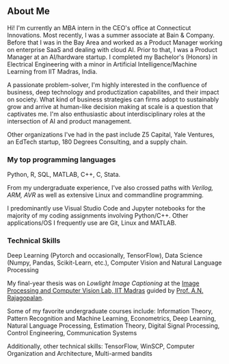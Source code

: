 ## About Me

Hi! I'm currently an MBA intern in the CEO's office at Connecticut Innovations. Most recently, I was a summer associate at Bain & Company. Before that I was in the Bay Area and worked as a Product Manager working on enterprise SaaS and dealing with cloud AI. Prior to that, I was a Product Manager at an AI/hardware startup. I completed my Bachelor's (Honors) in Electrical Engineering with a minor in Artificial Intelligence/Machine Learning from IIT Madras, India. 

A passionate problem-solver, I'm highly interested in the confluence of business, deep technology and productization capabilites, and their impact on society. What kind of business strategies can firms adopt to sustainably grow and arrive at human-like decision making at scale is a question that captivates me. I'm also enthusiastic about interdisciplinary roles at the intersection of AI and product management. 

Other organizations I've had in the past include Z5 Capital, Yale Ventures, an EdTech startup, 180 Degrees Consulting, and a supply chain. 

### My top programming languages

Python, R, SQL, MATLAB, C++, C, Stata.

From my undergraduate experience, I've also crossed paths with *Verilog, ARM, AVR* as well as extensive Linux and commandline programming.

I predominantly use Visual Studio Code and Jupyter notebooks for the majority of my coding assignments involving Python/C++. Other applications/OS I frequently use are Git, Linux and MATLAB. 

### Technical Skills

Deep Learning (Pytorch and occasionally, TensorFlow), Data Science (Numpy, Pandas, Scikit-Learn, etc.), Computer Vision and Natural Language Processing

My final-year thesis was on *Lowlight Image Captioning* at the [Image Processing and Computer Vision Lab, IIT Madras](https://www.ee.iitm.ac.in/ipcvlab/) guided by [Prof. A.N. Rajagopalan](https://www.ee.iitm.ac.in/raju/).

Some of my favorite undergraduate courses include: Information Theory, Pattern Recognition and Machine Learning, Econometrics, Deep Learning, Natural Language Processing, Estimation Theory, Digital Signal Processing, Control Engineering, Communication Systems

Additionally, other technical skills: TensorFlow, WinSCP, Computer Organization and Architecture, Multi-armed bandits
<!--
**Siddharth1101/Siddharth1101** is a ✨ _special_ ✨ repository because its `README.md` (this file) appears on your GitHub profile.

Here are some ideas to get you started:

- 🔭 I’m currently working on ...
- 🌱 I’m currently learning ...
- 👯 I’m looking to collaborate on ...
- 🤔 I’m looking for help with ...
- 💬 Ask me about ...
- 📫 How to reach me: ...
- 😄 Pronouns: ...
- ⚡ Fun fact: ...
-->
